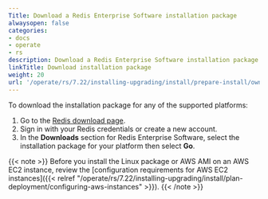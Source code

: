 ```yaml
---
Title: Download a Redis Enterprise Software installation package
alwaysopen: false
categories:
- docs
- operate
- rs
description: Download a Redis Enterprise Software installation package.
linkTitle: Download installation package
weight: 20
url: '/operate/rs/7.22/installing-upgrading/install/prepare-install/ownload-install-package/'
---
```


To download the installation package for any of the supported platforms:

1. Go to the [Redis download page](https://cloud.redis.io/#/rlec-downloads).
1. Sign in with your Redis credentials or create a new account.
1. In the **Downloads** section for Redis Enterprise Software, select the installation package for your platform then select **Go**.

{{< note >}}
Before you install the Linux package or AWS AMI on an AWS EC2 instance,
review the [configuration requirements for AWS EC2 instances]({{< relref "/operate/rs/7.22/installing-upgrading/install/plan-deployment/configuring-aws-instances" >}}).
{{< /note >}}
